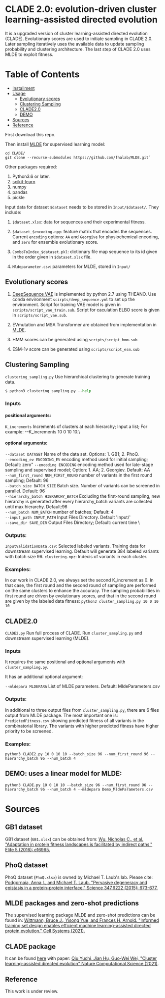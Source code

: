 # CLADE 2.0: evolution-driven cluster learning-assisted directed evolution

It is a upgraded version of cluster learning-assisted directed evolution (CLADE). Evolutionary scores are used to initiate sampling in CLADE 2.0. Later sampling iteratively uses the available data to update sampling probability and clustering architecture. The last step of CLADE 2.0 uses MLDE to exploit fitness. 

# Table of Contents  

- [Installment](#installment)
- [Usage](#usage)
  * [Evolutionary scores](#evolution)
  * [Clustering Sampling](#cluster-learning-sampling)
  * [CLADE2.0](#CLADE2.0)
  * [DEMO](#DEMO)
- [Sources](#sources) 
- [Reference](#reference) 

First download this repo. 

Then install [MLDE](https://github.com/fhalab/MLDE#building-an-alignment-for-msa-transformer) for supervised learning model:
```
cd CLADE/ 
git clone --recurse-submodules https://github.com/fhalab/MLDE.git`
```
Other packages required:
1. Python3.6 or later.
2. [scikit-learn](https://scikit-learn.org/stable/)
3. numpy
4. pandas
5. pickle

Input data for dataset `$dataset` needs to be stored in `Input/$dataset/`. They include:

1. `$dataset.xlsx`: data for sequences and their experimental fitness. 

2. `$dataset_$encoding.npy`: feature matrix that encodes the sequences. Current `encoding` options: `AA` and `Georgive` for physiochemical encoding, and `zero` for ensemble evolutionary score. 

3. `ComboToIndex_$dataset.pkl`: dictionary file map sequence to its id given in the order given in `$dataset.xlsx` file.

4. `Mldeparameter.csv`: parameters for MLDE, stored in `Input/`

## Evolutionary scores
1. [DeepSequence VAE](https://github.com/debbiemarkslab/DeepSequence) is implemented by python 2.7 using THEANO. Use conda environment `scirpts/deep_sequence.yml` to set up the environment. Script for training VAE model is given in `scripts/script_vae_train.sub`. Script for caculation ELBO score is given in `scripts/script_vae.sub`.

2. EVmutation and MSA Transformer are obtained from implementation in [MLDE](https://github.com/fhalab/MLDE#building-an-alignment-for-msa-transformer).

3. HMM scores can be generated using `scripts/script_hmm.sub`

4. ESM-1v score can be generated using `scripts/script_esm.sub`

## Clustering Sampling
`clustering_sampling.py` Use hierarchical clustering to generate training data. 
```python
$ python3 clustering_sampling.py --help
```
### Inputs
#### positional arguments:  
`K_increments` Increments of clusters at each hierarchy; Input a list; For example: --K_increments 10 0 10 10.\
#### optional arguments: 
`--dataset DATASET`     Name of the data set. Options: 1. GB1; 2. PhoQ. \
`--encoding_ev ENCODING_EV` encoding method used for initial sampling; Default: zero"
`--encoding ENCODING`  encoding method used for late-stage sampling and supervised model; Option: 1. AA; 2. Georgiev. Default: AA \
`--num_first_round NUM_FIRST_ROUND` number of variants in the first round sampling; Default: 96  \
`--batch_size BATCH_SIZE` Batch size. Number of variants can be screened in parallel. Default: 96  \
`--hierarchy_batch HIERARCHY_BATCH` Excluding the first-round sampling, new hierarchy is generated after every hierarchy_batch variants are collected until max hierarchy. Default:96  \
`--num_batch NUM_BATCH` number of batches; Default: 4  \
`--input_path INPUT_PATH`  Input Files Directory. Default 'Input/'  \
`--save_dir SAVE_DIR`   Output Files Directory; Default: current time  \

### Outputs:
`InputValidationData.csv`: Selected labeled variants. Training data for downstream supervised learning. Default will generate 384 labeled variants with batch size 96.
`clustering.npz`: Indecis of variants in each cluster.
### Examples:  
In our work in CLADE 2.0, we always set the second K_increment as 0. In that case, the first round and the second round of sampling are performed on the same clusters to enhance the accuracy. The sampling probabilities in first round are driven by evolutionary scores, and that in the second round are given by the labeled data fitness:
`python3 cluster_sampling.py 10 0 10 10`
## CLADE2.0
`CLADE2.py` Run full process of CLADE. Run `cluster_sampling.py` and downstream supervised learning (MLDE).

### Inputs
It requires the same positional and optional arguments with `cluster_sampling.py`. 

It has an additional optional argument:

`--mldepara MLDEPARA`   List of MLDE parameters. Default: MldeParameters.csv 
### Outputs:
In additional to three output files from `cluster_sampling.py`, there are 6 files output from MLDE package. The most important one is: `PredictedFitness.csv` showing predicted fitness of all variants in the combinatorial library. The variants with higher predicted fitness have higher priority to be screened.
### Examples:
`python3 CLADE2.py 10 0 10 10 --batch_size 96 --num_first_round 96 --hierarchy_batch 96 --num_batch 4`
## DEMO: uses a linear model for MLDE: 

`python3 CLADE.py 10 0 10 10 --batch_size 96 --num_first_round 96 --hierarchy_batch 96 --num_batch 4 --mldepara Demo_MldeParameters.csv`

# Sources
## GB1 dataset
GB1 dataset (`GB1.xlsx`) can be obtained from: [Wu, Nicholas C., et al. "Adaptation in protein fitness landscapes is facilitated by indirect paths." Elife 5 (2016): e16965.](https://elifesciences.org/articles/16965)
## PhoQ dataset
PhoQ dataset (`PhoQ.xlsx`) is owned by Michael T. Laub's lab. Please cite: [Podgornaia, Anna I., and Michael T. Laub. "Pervasive degeneracy and epistasis in a protein-protein interface." Science 347.6222 (2015): 673-677.](https://science.sciencemag.org/content/347/6222/673.abstract)
## MLDE packages and zero-shot predictions
The supervised learning package MLDE and zero-shot predictions can be found in: [Wittmann, Bruce J., Yisong Yue, and Frances H. Arnold. "Informed training set design enables efficient machine learning-assisted directed protein evolution." Cell Systems (2021).](https://www.cell.com/cell-systems/fulltext/S2405-4712(21)00286-6?_returnURL=https%3A%2F%2Flinkinghub.elsevier.com%2Fretrieve%2Fpii%2FS2405471221002866%3Fshowall%3Dtrue)
## CLADE package
It can be found [here](https://github.com/WeilabMSU/CLADE) with paper: [Qiu Yuchi, Jian Hu, Guo-Wei Wei, "Cluster learning-assisted directed evolution" Nature Computational Science (2021)](https://www.nature.com/articles/s43588-021-00168-y).
## Reference
This work is under review.
